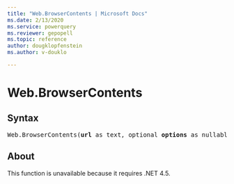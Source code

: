 ```yaml
---
title: "Web.BrowserContents | Microsoft Docs"
ms.date: 2/13/2020
ms.service: powerquery
ms.reviewer: gepopell
ms.topic: reference
author: dougklopfenstein
ms.author: v-douklo

---
```

# Web.BrowserContents

## Syntax

<pre>
Web.BrowserContents(<b>url</b> as text, optional <b>options</b> as nullable record) as text
</pre>
  
## About  

This function is unavailable because it requires .NET 4.5.
